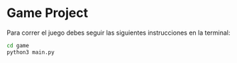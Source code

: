 # Game Project

Para correr el juego debes seguir las siguientes instrucciones en la terminal: 

```sh
cd game
python3 main.py
```